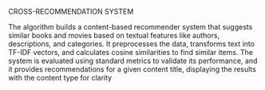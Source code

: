 CROSS-RECOMMENDATION SYSTEM



The algorithm builds a content-based recommender system that suggests similar books and movies based on textual features like authors, descriptions, and categories. It preprocesses the data, transforms text into TF-IDF vectors, and calculates cosine similarities to find similar items. The system is evaluated using standard metrics to validate its performance, and it provides recommendations for a given content title, displaying the results with the content type for clarity